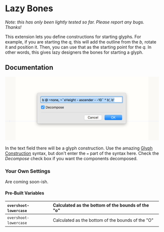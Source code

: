 # Lazy Bones

*Note: this has only been lightly tested so far. Please report any bugs. Thanks!*

This extension lets you define constructions for starting glyphs. For example, if you are starting the *q,* this will add the outline from the *b,* rotate it and position it. Then, you can use that as the starting point for the *q.* In other words, this gives lazy designers the bones for starting a glyph.

## Documentation

![The Boring Interface](interface.png)

In the text field there will be a glyph construction. Use the amazing [Glyph Construction](https://github.com/typemytype/GlyphConstruction) syntax, but don't enter the `=` part of the syntax here. Check the _Decompose_ check box if you want the components decomposed.

### Your Own Settings

Are coming soon-ish.

#### Pre-Built Variables

| `overshoot-lowercase` | Calculated as the bottom of the bounds of the "o"  |
|:--|:--|
| `overshoot-lowercase` | Calculated as the bottom of the bounds of the "O" |
